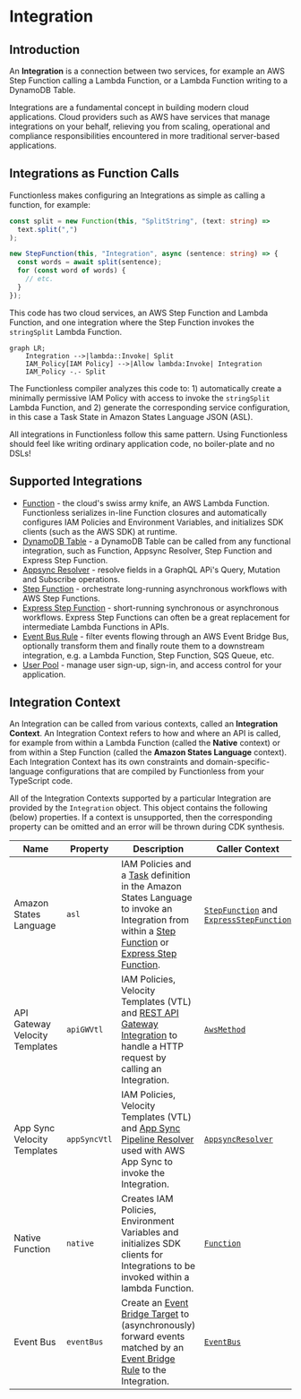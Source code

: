 # Integration

## Introduction

An **Integration** is a connection between two services, for example an AWS Step Function calling a Lambda Function, or a Lambda Function writing to a DynamoDB Table.

Integrations are a fundamental concept in building modern cloud applications. Cloud providers such as AWS have services that manage integrations on your behalf, relieving you from scaling, operational and compliance responsibilities encountered in more traditional server-based applications.

## Integrations as Function Calls

Functionless makes configuring an Integrations as simple as calling a function, for example:

```ts
const split = new Function(this, "SplitString", (text: string) =>
  text.split(",")
);

new StepFunction(this, "Integration", async (sentence: string) => {
  const words = await split(sentence);
  for (const word of words) {
    // etc.
  }
});
```

This code has two cloud services, an AWS Step Function and Lambda Function, and one integration where the Step Function invokes the `stringSplit` Lambda Function.

```mermaid
graph LR;
    Integration -->|lambda::Invoke| Split
    IAM_Policy[IAM Policy] -->|Allow lambda:Invoke| Integration
    IAM_Policy -.- Split
```

The Functionless compiler analyzes this code to: 1) automatically create a minimally permissive IAM Policy with access to invoke the `stringSplit` Lambda Function, and 2) generate the corresponding service configuration, in this case a Task State in Amazon States Language JSON (ASL).

All integrations in Functionless follow this same pattern. Using Functionless should feel like writing ordinary application code, no boiler-plate and no DSLs!

## Supported Integrations

- [Function](../function) - the cloud's swiss army knife, an AWS Lambda Function. Functionless serializes in-line Function closures and automatically configures IAM Policies and Environment Variables, and initializes SDK clients (such as the AWS SDK) at runtime.
- [DynamoDB Table](../table.md) - a DynamoDB Table can be called from any functional integration, such as Function, Appsync Resolver, Step Function and Express Step Function.
- [Appsync Resolver](../appsync) - resolve fields in a GraphQL APi's Query, Mutation and Subscribe operations.
- [Step Function](../step-function/index.md#standard-step-function) - orchestrate long-running asynchronous workflows with AWS Step Functions.
- [Express Step Function](../step-function/index.md#express-step-function) - short-running synchronous or asynchronous workflows. Express Step Functions can often be a great replacement for intermediate Lambda Functions in APIs.
- [Event Bus Rule](../event-bridge/event-bus.md) - filter events flowing through an AWS Event Bridge Bus, optionally transform them and finally route them to a downstream integration, e.g. a Lambda Function, Step Function, SQS Queue, etc.
- [User Pool](../user-pool.md) - manage user sign-up, sign-in, and access control for your application.

## Integration Context

An Integration can be called from various contexts, called an **Integration Context**. An Integration Context refers to how and where an API is called, for example from within a Lambda Function (called the **Native** context) or from within a Step Function (called the **Amazon States Language** context). Each Integration Context has its own constraints and domain-specific-language configurations that are compiled by Functionless from your TypeScript code.

All of the Integration Contexts supported by a particular Integration are provided by the `Integration` object. This object contains the following (below) properties. If a context is unsupported, then the corresponding property can be omitted and an error will be thrown during CDK synthesis.

| Name                           | Property     | Description                                                                                                                                                                                                                                                                                                                         | Caller Context                                                                                                            | Interface                                                                        |
| ------------------------------ | ------------ | ----------------------------------------------------------------------------------------------------------------------------------------------------------------------------------------------------------------------------------------------------------------------------------------------------------------------------------- | ------------------------------------------------------------------------------------------------------------------------- | -------------------------------------------------------------------------------- |
| Amazon States Language         | `asl`        | IAM Policies and a [Task](https://docs.aws.amazon.com/step-functions/latest/dg/amazon-states-language-task-state.html) definition in the Amazon States Language to invoke an Integration from within a [Step Function](../step-function#standard-step-function) or [Express Step Function](../step-function#express-step-function). | [`StepFunction`](../../api/classes/StepFunction.md) and [`ExpressStepFunction`](../../api/classes/ExpressStepFunction.md) | [None](https://github.com/functionless/functionless/issues/197)                  |
| API Gateway Velocity Templates | `apiGWVtl`   | IAM Policies, Velocity Templates (VTL) and [REST API Gateway Integration](https://docs.aws.amazon.com/apigateway/latest/developerguide/how-to-integration-settings.html) to handle a HTTP request by calling an Integration.                                                                                                        | [`AwsMethod`](../../api/classes/AwsMethod.md)                                                                             | [`AppSyncVtlIntegration`](../../api/interfaces/AppSyncVtlIntegration.md)         |
| App Sync Velocity Templates    | `appSyncVtl` | IAM Policies, Velocity Templates (VTL) and [App Sync Pipeline Resolver](https://docs.aws.amazon.com/appsync/latest/devguide/tutorials.html) used with AWS App Sync to invoke the Integration.                                                                                                                                       | [`AppsyncResolver`](../../api/classes/AppsyncResolver.md)                                                                 | [`AppSyncVtlIntegration`](../../api/interfaces/AppSyncVtlIntegration.md)         |
| Native Function                | `native`     | Creates IAM Policies, Environment Variables and initializes SDK clients for Integrations to be invoked within a lambda Function.                                                                                                                                                                                                    | [`Function`](../../api/classes/Function.md)                                                                               | [`NativeIntegration`](../../api/interfaces/NativeIntegration.md)                 |
| Event Bus                      | `eventBus`   | Create an [Event Bridge Target](https://docs.aws.amazon.com/eventbridge/latest/userguide/eb-targets.html) to (asynchronously) forward events matched by an [Event Bridge Rule](https://docs.aws.amazon.com/eventbridge/latest/userguide/eb-rules.html) to the Integration.                                                          | [`EventBus`](../../api/classes/EventBus.md)                                                                               | [`EventBusTargetIntegration`](../../api/interfaces/EventBusTargetIntegration.md) |

